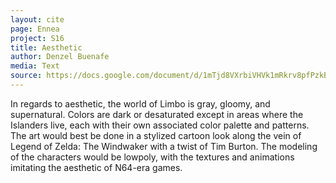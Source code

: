 ```yaml
---
layout: cite
page: Ennea
project: S16
title: Aesthetic
author: Denzel Buenafe
media: Text
source: https://docs.google.com/document/d/1mTjd8VXrbiVHVk1mRkrv8pfPzkBGmDmaNcpvt90ikVs/edit?usp=sharing
---
```

In regards to aesthetic, the world of Limbo is gray, gloomy, and supernatural. Colors are dark or desaturated except in areas where the Islanders live, each with their own associated color palette and patterns. The art would best be done in a stylized cartoon look along the vein of Legend of Zelda: The Windwaker with a twist of Tim Burton. The modeling of the characters would be lowpoly, with the textures and animations imitating the aesthetic of N64-era games.
